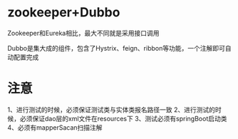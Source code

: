 # zookeeper+Dubbo
Zookeeper和Eureka相比，最大不同就是采用接口调用

Dubbo是集大成的组件，包含了Hystrix、feign、ribbon等功能，一个注解即可自动配置完成

# 注意
1、进行测试的时候，必须保证测试类与实体类报名路径一致
2、进行测试的时候，必须保证dao层的xml文件在resources下
3、测试必须有springBoot启动类
4、必须有mapperSacan扫描注解